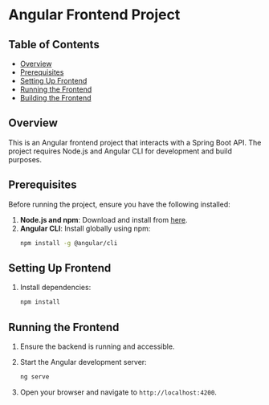 # Angular Frontend Project

## Table of Contents
- [Overview](#overview)
- [Prerequisites](#prerequisites)
- [Setting Up Frontend](#setting-up-frontend)
- [Running the Frontend](#running-the-frontend)
- [Building the Frontend](#building-the-frontend)

## Overview
This is an Angular frontend project that interacts with a Spring Boot API. The project requires Node.js and Angular CLI for development and build purposes.

## Prerequisites
Before running the project, ensure you have the following installed:

1. **Node.js and npm**: Download and install from [here](https://nodejs.org/).
2. **Angular CLI**: Install globally using npm:
    ```bash
    npm install -g @angular/cli
    ```

## Setting Up Frontend

1. Install dependencies:

    ```bash
    npm install
    ```

## Running the Frontend

1. Ensure the backend is running and accessible.

2. Start the Angular development server:

    ```bash
    ng serve
    ```

3. Open your browser and navigate to `http://localhost:4200`.


